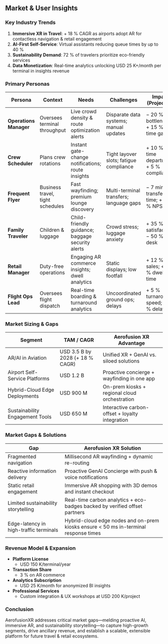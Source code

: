 ## Market & User Insights

### Key Industry Trends  
1. **Immersive XR in Travel**: + 18 % CAGR as airports adopt AR for contactless navigation & retail engagement  
2. **AI-First Self-Service**: Virtual assistants reducing queue times by up to 40 %  
3. **Sustainability Demand**: 72 % of travelers prioritize eco-friendly services  
4. **Data Monetization**: Real-time analytics unlocking USD 25 K+/month per terminal in insights revenue

### Primary Personas  

| Persona                | Context                            | Needs                                            | Challenges                              | Impact (Projected)                     |
|------------------------|------------------------------------|--------------------------------------------------|-----------------------------------------|----------------------------------------|
| **Operations Manager** | Oversees terminal throughput       | Live crowd density & route optimization alerts   | Disparate data systems; manual updates  | − 20 % bottlenecks; + 15 % on-time gates|
| **Crew Scheduler**     | Plans crew rotations               | Instant gate-change notifications; route insights| Tight layover slots; fatigue compliance | + 10 % on-time departures; + 5 % compliance|
| **Frequent Flyer**     | Business travel, tight schedules   | Fast wayfinding; premium lounge discovery        | Multi-terminal transfers; language gaps | − 7 min transfer time; + 30 % NPS      |
| **Family Traveler**    | Children & luggage                 | Child-friendly guidance; baggage security alerts | Crowd stress; luggage anxiety           | + 35 % satisfaction; − 50 % help desk |
| **Retail Manager**     | Duty-free operations               | Engaging AR commerce insights; dwell analytics   | Static displays; low footfall           | + 12 % sales; + 20 % dwell time        |
| **Flight Ops Lead**    | Oversees flight dispatch           | Real-time boarding & turnaround analytics        | Uncoordinated ground ops; delays        | + 5 % turnaround speed; − 10 % delays   |

### Market Sizing & Gaps  

| Segment                             | TAM / CAGR                   | Aerofusion XR Advantage                               |
|-------------------------------------|------------------------------|-------------------------------------------------------|
| AR/AI in Aviation                   | USD 3.5 B by 2028 (+ 18 % CAGR) | Unified XR + GenAI vs. siloed solutions               |
| Airport Self-Service Platforms      | USD 1.2 B                     | Proactive concierge + wayfinding in one app           |
| Hybrid-Cloud Edge Deployments       | USD 900 M                     | On-prem kiosks + regional cloud orchestration         |
| Sustainability Engagement Tools     | USD 650 M                     | Interactive carbon-offset + loyalty integration       |

### Market Gaps & Solutions  

| Gap                                    | Aerofusion XR Solution                                                                              |
|----------------------------------------|----------------------------------------------------------------------------------------------------|
| Fragmented navigation                  | Millisecond AR wayfinding + dynamic re-routing                                                     |
| Reactive information delivery          | Proactive GenAI Concierge with push & voice notifications                                          |
| Static retail engagement               | Immersive AR shopping with 3D demos and instant checkout                                           |
| Limited sustainability storytelling    | Real-time carbon analytics + eco-badges backed by verified offset partners                         |
| Edge-latency in high-traffic terminals | Hybrid-cloud edge nodes and on-prem kiosks ensure < 50 ms in-terminal response times                |

### Revenue Model & Expansion  

- **Platform License**  
  - USD 150 K/terminal/year  
- **Transaction Share**  
  - 3 % on AR commerce  
- **Analytics Subscription**  
  - USD 25 K/month for anonymized BI insights  
- **Professional Services**  
  - Custom integration & UX workshops at USD 200 K/project  

### Conclusion  
AerofusionXR addresses critical market gaps—melding proactive AI, immersive AR, and sustainability storytelling—to capture high-growth segments, drive ancillary revenue, and establish a scalable, extensible platform for future travel & retail ecosystems.
